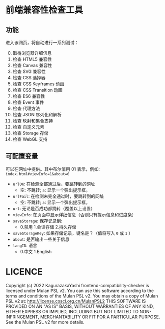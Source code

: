 # 前端兼容性检查工具

## 功能

进入该网页，将自动进行一系列测试：

00. 取得浏览器详细信息
01. 检查 HTML5 兼容性
02. 检查 Canvas 兼容性
03. 检查 SVG 兼容性
04. 检查 CSS 选择器
05. 检查 CSS Keyframes 动画
06. 检查 CSS Transition 动画
07. 检查 ES6 兼容性
08. 检查 Event 事件
09. 检查 代理方法
10. 检查 JSON 序列化和解析
11. 检查 映射和集合支持
12. 检查 自定义元素
13. 检查 Storage 存储
14. 检查 WebGL 支持

## 可配置变量

可以在网址中提供。其中布尔值用 01 表示，例如: `index.html#viewInfo=1&about=0`

- `urlOK`: 在检测全部通过后，要跳转到的网址
  - 空: 不跳转; `a`: 显示一个弹出提示框。
- `urlFail`: 在检测未完全通过时，要跳转到的网址
  - 空: 不跳转; `a`: 显示一个弹出提示框。
- `url`: 无论是否成功都跳转（覆盖以上设置）
- `viewInfo`: 在页面中显示详细信息（否则只有提示信息和进度条）
- `saveStorage`: 保存记录到:
  - 0.禁用 1.会话存储 2.持久存储
- `saveStorageKey`: 如果存储记录，键名是？（值将写入 `0` 或 `1` ）
- `about`: 是否输出一些关于信息
- `langID`: 语言
  - 0.中文 1.English

# LICENCE

Copyright (c) 2022 KagurazakaYashi frontend-compatibility-checker is licensed under Mulan PSL v2. You can use this software according to the terms and conditions of the Mulan PSL v2. You may obtain a copy of Mulan PSL v2 at: http://license.coscl.org.cn/MulanPSL2 THIS SOFTWARE IS PROVIDED ON AN "AS IS" BASIS, WITHOUT WARRANTIES OF ANY KIND, EITHER EXPRESS OR IMPLIED, INCLUDING BUT NOT LIMITED TO NON-INFRINGEMENT, MERCHANTABILITY OR FIT FOR A PARTICULAR PURPOSE. See the Mulan PSL v2 for more details.
